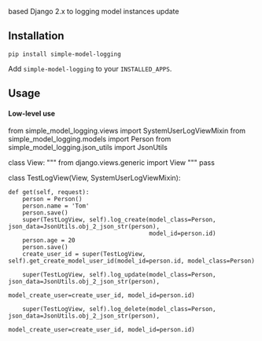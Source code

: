 based Django 2.x to logging model instances update

## Installation

`pip install simple-model-logging`

Add `simple-model-logging` to your `INSTALLED_APPS`.

## Usage

#### Low-level use

from simple_model_logging.views import SystemUserLogViewMixin
from simple_model_logging.models import Person
from simple_model_logging.json_utils import JsonUtils


class View:
    """
    from django.views.generic import View
    """
    pass


class TestLogView(View, SystemUserLogViewMixin):

    def get(self, request):
        person = Person()
        person.name = 'Tom'
        person.save()
        super(TestLogView, self).log_create(model_class=Person, json_data=JsonUtils.obj_2_json_str(person),
                                            model_id=person.id)
        person.age = 20
        person.save()
        create_user_id = super(TestLogView, self).get_create_model_user_id(model_id=person.id, model_class=Person)

        super(TestLogView, self).log_update(model_class=Person, json_data=JsonUtils.obj_2_json_str(person),
                                            model_create_user=create_user_id, model_id=person.id)

        super(TestLogView, self).log_delete(model_class=Person, json_data=JsonUtils.obj_2_json_str(person),
                                            model_create_user=create_user_id, model_id=person.id)